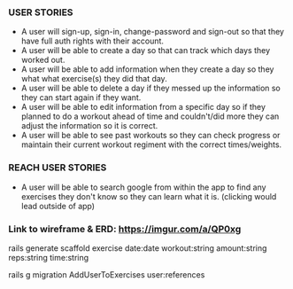 ### USER STORIES
 - A user will sign-up, sign-in, change-password and sign-out so that they
  have full auth rights with their account.
 - A user will be able to create a day so that can track which days they worked
 out.
 - A user will be able to add information when they create a day so they what
 what exercise(s) they did that day.
 - A user will be able to delete a day if they messed up the information so
 they can start again if they want.
 - A user will be able to edit information from a specific day so if they
 planned to do a workout ahead of time and couldn't/did more they can adjust the
 information so it is correct.
 - A user will be able to see past workouts so they can check progress or
 maintain their current workout regiment with the correct times/weights.

 ### REACH USER STORIES
 - A user will be able to search google from within the app to find any
 exercises they don't know so they can learn what it is. (clicking would lead
 outside of app)

### Link to wireframe & ERD: https://imgur.com/a/QP0xg


rails generate scaffold exercise date:date workout:string amount:string reps:string time:string

rails g migration AddUserToExercises user:references
